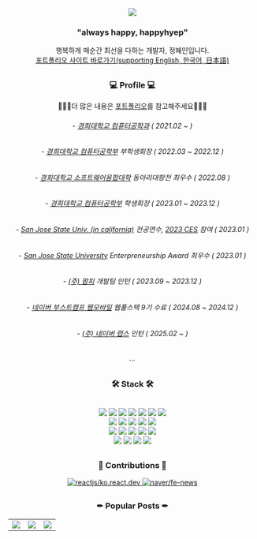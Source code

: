  <div align="center"><img src="https://github.com/happyhyep/clone-twitter/assets/103382269/69b91e94-8c80-4272-b4d7-c1fb5ecab781" /></div>
 
<div align="center"><h3>"always happy, happyhyep"</h3></div>
<div align="center">행복하게 매순간 최선을 다하는 개발자, 정혜인입니다.</div>
<div align="center"><a href="https://happyhyep.github.io/portfolio/" target="_blank">포트폴리오 사이트 바로가기(supporting English, 한국어, 日本語)</a></div>
 
##

<div align="center">  


<div align="center"><h3>💻 Profile 💻</h3></div>
<p>👩🏻‍💻더 많은 내용은 <a href="https://happyhyep.github.io/portfolio/" target="_blank">포트폴리오</a>를 참고해주세요👩🏻‍💻</p>

<h6>- <a href="https://ce.khu.ac.kr/ce/user/main/view.do">경희대학교 컴퓨터공학과</a> ( 2021.02 ~ )</h6>
<h6>- <a href="https://ce.khu.ac.kr/ce/user/main/view.do">경희대학교 컴퓨터공학부</a> 부학생회장 ( 2022.03 ~ 2022.12 )<h6>
 <h6>- <a href="https://software.khu.ac.kr/software/user/main/view.do">경희대학교 소프트웨어융합대학</a> 동아리대항전 최우수 ( 2022.08 )</h6>
<h6>- <a href="https://ce.khu.ac.kr/ce/user/main/view.do">경희대학교 컴퓨터공학부</a> 학생회장 ( 2023.01 ~ 2023.12 ) <h6>
<h6>- <a href="https://www.sjsu.edu/">San Jose State Univ. (in california)</a> 전공연수, <a href="https://www.ces.tech/">2023 CES</a> 참여 ( 2023.01 ) <h6>
<h6>- <a href="https://www.sjsu.edu/">San Jose State University</a> Enterpreneurship Award 최우수 ( 2023.01 ) </h6>
<h6>- <a href="https://brand.apoc.day/" target="_blank">(주) 팜피</a> 개발팀 인턴 ( 2023.09 ~ 2023.12 )</h6>
 <!-- <h6>- Apple Developer Academy @ POSTECH 3기 ( 2024.03 ~ )</h6> -->
<h6>- <a href="https://www.famppy.com/" target="_blank">네이버 부스트캠프 웹모바일</a> 웹풀스택 9기 수료 ( 2024.08 ~ 2024.12 )</h6>
 <h6>- <a href="https://www.naverlabs.com/" target="_blank">(주) 네이버 랩스</a> 인턴 ( 2025.02 ~ )</h6>
<h6>...</h6>


##
<div align="center"><h3>🛠 Stack 🛠</h3></div>
<br> 
<img src="https://img.shields.io/badge/HTML5-E34F26?style=flat&logo=HTML5&logoColor=white"/>
<img src="https://img.shields.io/badge/JavaScript-F7DF1E?style=flat&logo=JavaScript&logoColor=black"/>
<img src="https://img.shields.io/badge/TypeScript-3178C6?style=flat&logo=TypeScript&logoColor=white"/>
<img src="https://img.shields.io/badge/React-61DAFB?style=flat&logo=React&logoColor=black"/>
<img src="https://img.shields.io/badge/Vue-4FC08D?style=flat&logo=Vue.js&logoColor=black"/>
<img src="https://img.shields.io/badge/Recoil-3578E5?style=flat&logo=Recoil&logoColor=white" />
<img src="https://img.shields.io/badge/Pinia-F2E142?style=flat&logo=Vue.js&logoColor=white" />
<br>
<img src="https://img.shields.io/badge/Node.js-339933?style=flat&logo=Node.js&logoColor=white"/>
<img src="https://img.shields.io/badge/Python-3776AB?style=flat&logo=Python&logoColor=white"/>
<img src="https://img.shields.io/badge/Swift-F05138?style=flat&logo=Swift&logoColor=white"/>
<img src="https://img.shields.io/badge/PostgreSQL-4169E1?style=flat&logo=PostgreSQL&logoColor=black"/>
<img src="https://img.shields.io/badge/Firebase-FFCA28?style=flat&logo=firebase&logoColor=black" />
<br>
 <img src="https://img.shields.io/badge/Docker-2496ED?style=flat&logo=Docker&logoColor=white" />
 <img src="https://img.shields.io/badge/Docker compose-2496ED?style=flat&logo=Docker&logoColor=white" />
 <img src="https://img.shields.io/badge/Amazon ec2-FF9900?style=flat&logo=amazonec2&logoColor=white" />
 <img src="https://img.shields.io/badge/Amazon s3-569A31?style=flat&logo=amazons3&logoColor=white" />
 <img src="https://img.shields.io/badge/Nginx-009639?style=flat&logo=nginx&logoColor=white" />
<br>
<img src="https://img.shields.io/badge/styledComponents-DB7093?style=flat&logo=styled-components&logoColor=white"/>
<img src="https://img.shields.io/badge/CSS3-1572B6?style=flat&logo=CSS3&logoColor=white"/>
<img src="https://img.shields.io/badge/Sass-CC6699?style=flat&logo=Sass&logoColor=white"/>
<img src="https://img.shields.io/badge/Figma-F24E1E?style=flat&logo=figma&logoColor=white" />

##

  
<!-- <div align="center"><h3>🖌 Design 🖌</h3></div>
<br>
<img src="https://img.shields.io/badge/figma-F24E1E?style=flat&logo=figma&logoColor=white"/>
<img src="https://img.shields.io/badge/Adobe Photoshop-31A8FF?style=flat&logo=Adobe Photoshop&logoColor=black"/>
<img src="https://img.shields.io/badge/Adobe Premiere Pro-9999FF?style=flat&logo=Adobe Premiere Pro&logoColor=black"/>
<img src="https://img.shields.io/badge/Adobe After Effects-9999FF?style=flat&logo=Adobe After Effects&logoColor=black"/> -->



<div align="center"><h3>👣 Contributions 👣</h3>
  <!-- <a href="https://github.com/happyhyep">
   <img width="40%" src="https://streak-stats.demolab.com?user=happyhyep&theme=buefy-dark&locale=ko"/>
  </a>
  <br />
  -->
  <a href="https://github.com/reactjs/ko.react.dev">
    <img
      src="https://github-readme-stats.vercel.app/api/pin/?username=reactjs&repo=ko.react.dev&icon_color=FFD82F&text_color=FFFFFF&title_color=FFD82F&bg_color=161B22&border_radius=10"
      alt="reactjs/ko.react.dev"
      title="Contributor"
    />
  </a>
   <a href="https://github.com/naver/fe-news">
    <img
      src="https://github-readme-stats.vercel.app/api/pin/?username=naver&repo=fe-news&icon_color=FFD82F&text_color=FFFFFF&title_color=FFD82F&bg_color=161B22&border_radius=10"
      alt="naver/fe-news"
      title="Contributor"
    />
  </a>
</div>

##

<div align="center"><h3>✒ Popular Posts ✒</h3>
 <table witdh="100%" align="center">
   <tr>
      <td>
        <a href="https://velog.io/@happyhyep/%EB%94%A5%EB%8B%A4%EC%9D%B4%EB%B8%8C-%EB%A6%AC%EC%95%A1%ED%8A%B8%EC%97%90%EC%84%9C%EB%8A%94-%EC%96%B4%EB%96%BB%EA%B2%8C-Element%EB%A5%BC-%EC%B6%94%EA%B0%80%ED%95%A0%EA%B9%8C-innerHTML">
         <img src="https://github.com/user-attachments/assets/6d1e1c37-cec1-46dc-85d7-381d42ce1f9d" />
       </a>
     </td>
     <td>
          <a href="https://velog.io/@happyhyep/%EC%A7%80%EB%8F%84%EC%99%80-%ED%95%A8%EA%BB%98-%EC%9B%80%EC%A7%81%EC%9D%B4%EB%8A%94-%EC%BA%94%EB%B2%84%EC%8A%A4-%EA%B5%AC%ED%98%84-%EC%8A%A4%ED%86%A0%EB%A6%AC">
           <img src="https://github.com/user-attachments/assets/0011b13d-942c-47b5-8b60-804c4eb312e9" />
         </a>
     </td>
     <td>
        <a href="https://velog.io/@happyhyep/%EC%8B%A4%EC%8B%9C%EA%B0%84-%EC%86%8C%EC%BC%93-%ED%86%B5%EC%8B%A0%EC%9D%98-%EB%8F%84%EC%A0%84%EA%B8%B0-%EB%8B%A4%EC%96%91%ED%95%9C-%EC%A1%B0%EA%B1%B4%EC%9D%B4-%EC%A1%B4%EC%9E%AC%ED%95%98%EB%8A%94-%ED%86%B5%EC%8B%A0">
         <img src="https://github.com/user-attachments/assets/c47daae4-7aeb-40e2-906c-0249b3e36b94" />
       </a>
     </td>
   </tr>
 </table>
</div>

